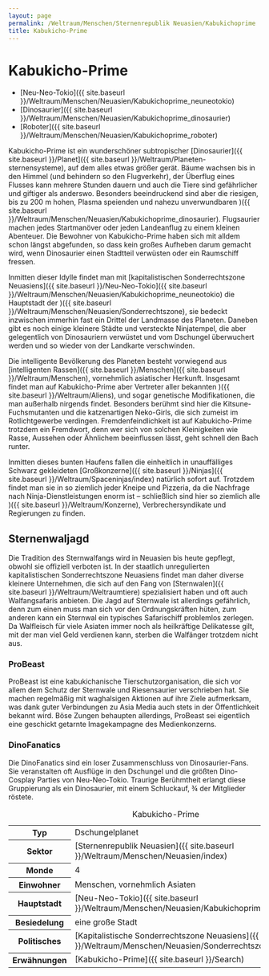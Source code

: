 ```yaml
---
layout: page
permalink: /Weltraum/Menschen/Sternenrepublik Neuasien/Kabukichoprime
title: Kabukicho-Prime
---
```



# Kabukicho-Prime


- [Neu-Neo-Tokio]({{ site.baseurl }}/Weltraum/Menschen/Neuasien/Kabukichoprime_neuneotokio)
- [Dinosaurier]({{ site.baseurl }}/Weltraum/Menschen/Neuasien/Kabukichoprime_dinosaurier)
- [Roboter]({{ site.baseurl }}/Weltraum/Menschen/Neuasien/Kabukichoprime_roboter)

Kabukicho-Prime ist ein wunderschöner subtropischer [Dinosaurier]({{ site.baseurl }}/Planet]({{ site.baseurl }}/Weltraum/Planeten-sternensysteme), auf dem alles etwas größer gerät. Bäume wachsen bis in den Himmel (und behindern so den Flugverkehr), der Überflug eines Flusses kann mehrere Stunden dauern und auch die Tiere sind gefährlicher und giftiger als anderswo. Besonders beeindruckend sind aber die riesigen, bis zu 200 m hohen, Plasma speienden und nahezu unverwundbaren )({{ site.baseurl }}/Weltraum/Menschen/Neuasien/Kabukichoprime_dinosaurier). Flugsaurier machen jedes Startmanöver oder jeden Landeanflug zu einem kleinen Abenteuer. Die Bewohner von Kabukicho-Prime haben sich mit alldem schon längst abgefunden, so dass kein großes Aufheben darum gemacht wird, wenn Dinosaurier einen Stadtteil verwüsten oder ein Raumschiff fressen.

Inmitten dieser Idylle findet man mit [kapitalistischen Sonderrechtszone Neuasiens]({{ site.baseurl }}/Neu-Neo-Tokio]({{ site.baseurl }}/Weltraum/Menschen/Neuasien/Kabukichoprime_neuneotokio) die Hauptstadt der )({{ site.baseurl }}/Weltraum/Menschen/Neuasien/Sonderrechtszone), sie bedeckt inzwischen immerhin fast ein Drittel der Landmasse des Planeten. Daneben gibt es noch einige kleinere Städte und versteckte Ninjatempel, die aber gelegentlich von Dinosauriern verwüstet und vom Dschungel überwuchert werden und so wieder von der Landkarte verschwinden.

Die intelligente Bevölkerung des Planeten besteht vorwiegend aus [intelligenten Rassen]({{ site.baseurl }}/Menschen]({{ site.baseurl }}/Weltraum/Menschen), vornehmlich asiatischer Herkunft. Insgesamt findet man auf Kabukicho-Prime aber Vertreter aller bekannten )({{ site.baseurl }}/Weltraum/Aliens), und sogar genetische Modifikationen, die man außerhalb nirgends findet. Besonders berühmt sind hier die Kitsune-Fuchsmutanten und die katzenartigen Neko-Girls, die sich zumeist im Rotlichtgewerbe verdingen. Fremdenfeindlichkeit ist auf Kabukicho-Prime trotzdem ein Fremdwort, denn wer sich von solchen Kleinigkeiten wie Rasse, Aussehen oder Ähnlichem beeinflussen lässt, geht schnell den Bach runter.

Inmitten dieses bunten Haufens fallen die einheitlich in unauffälliges Schwarz gekleideten [Großkonzerne]({{ site.baseurl }}/Ninjas]({{ site.baseurl }}/Weltraum/Spaceninjas/index) natürlich sofort auf. Trotzdem findet man sie in so ziemlich jeder Kneipe und Pizzeria, da die Nachfrage nach Ninja-Dienstleistungen enorm ist &ndash; schließlich sind hier so ziemlich alle )({{ site.baseurl }}/Weltraum/Konzerne), Verbrechersyndikate und Regierungen zu finden.

## Sternenwaljagd

Die Tradition des Sternwalfangs wird in Neuasien bis heute gepflegt, obwohl sie offiziell verboten ist. In der staatlich unregulierten kapitalistischen Sonderrechtszone Neuasiens findet man daher diverse kleinere Unternehmen, die sich auf den Fang von [Sternwalen]({{ site.baseurl }}/Weltraum/Weltraumtiere) spezialisiert haben und oft auch Walfangsafaris anbieten. Die Jagd auf Sternwale ist allerdings gefährlich, denn zum einen muss man sich vor den Ordnungskräften hüten, zum anderen kann ein Sternwal ein typisches Safarischiff problemlos zerlegen. Da Walfleisch für viele Asiaten immer noch als heilkräftige Delikatesse gilt, mit der man viel Geld verdienen kann, sterben die Walfänger trotzdem nicht aus.

### ProBeast

ProBeast ist eine kabukichanische Tierschutzorganisation, die sich vor allem dem Schutz der Sternwale und Riesensaurier verschrieben hat. Sie machen regelmäßig mit waghalsigen Aktionen auf ihre Ziele aufmerksam, was dank guter Verbindungen zu Asia Media auch stets in der Öffentlichkeit bekannt wird. Böse Zungen behaupten allerdings, ProBeast sei eigentlich eine geschickt getarnte Imagekampagne des Medienkonzerns.

### DinoFanatics

Die DinoFanatics sind ein loser Zusammenschluss von Dinosaurier-Fans. Sie veranstalten oft Ausflüge in den Dschungel und die größten Dino-Cosplay Parties von Neu-Neo-Tokio. Traurige Berühmtheit erlangt diese Gruppierung als ein Dinosaurier, mit einem Schluckauf, &frac34; der Mitglieder röstete.


<aside>
<table data-type="planet">
<caption>Kabukicho-Prime</caption>
<tbody>
<tr><th>Typ</th><td>Dschungelplanet</td></tr>
<tr><th>Sektor</th><td>[Sternenrepublik Neuasien]({{ site.baseurl }}/Weltraum/Menschen/Neuasien/index)</td></tr>
<tr><th>Monde</th><td>4</td></tr>
<tr><th>Einwohner</th><td>Menschen, vornehmlich Asiaten</td></tr>
<tr><th>Hauptstadt</th><td>[Neu-Neo-Tokio]({{ site.baseurl }}/Weltraum/Menschen/Neuasien/Kabukichoprime_neuneotokio)</td></tr>
<tr><th>Besiedelung</th><td>eine große Stadt</td></tr>
<tr><th>Politisches</th><td>[Kapitalistische Sonderrechtszone Neuasiens]({{ site.baseurl }}/Weltraum/Menschen/Neuasien/Sonderrechtszone)</td></tr>
<tr><th>Erwähnungen</th><td>[Kabukicho-Prime]({{ site.baseurl }}/Search)</td></tr>
</tbody>
</table>

</aside>

